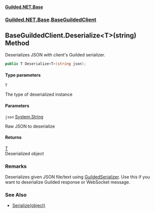
#### [Guilded.NET.Base](Guilded_NET_Base 'Guilded.NET.Base')
### [Guilded.NET.Base](Guilded_NET_Base#Guilded_NET_Base 'Guilded.NET.Base').[BaseGuildedClient](BaseGuildedClient 'Guilded.NET.Base.BaseGuildedClient')
## BaseGuildedClient.Deserialize&lt;T&gt;(string) Method

Deserializes JSON with client's Guilded serializer.
```csharp
public T Deserialize<T>(string json);
```

#### Type parameters

<a name='Guilded_NET_Base_BaseGuildedClient_Deserialize_T_(string)_T'></a>
`T`

The type of deserialized instance

#### Parameters

<a name='Guilded_NET_Base_BaseGuildedClient_Deserialize_T_(string)_json'></a>
`json` [System.String](https://docs.microsoft.com/en-us/dotnet/api/System.String 'System.String')

Raw JSON to deserialize


#### Returns
[T](BaseGuildedClient_Deserialize_T_(string)#Guilded_NET_Base_BaseGuildedClient_Deserialize_T_(string)_T 'Guilded.NET.Base.BaseGuildedClient.Deserialize&lt;T&gt;(string).T')  
Deserialized object

### Remarks
  
Deserializes given JSON file/text using [GuildedSerializer](BaseGuildedClient_GuildedSerializer 'Guilded.NET.Base.BaseGuildedClient.GuildedSerializer'). Use this if you want to deserialize Guilded response or WebSocket message.

### See Also
- [Serialize(object)](BaseGuildedClient_Serialize(object) 'Guilded.NET.Base.BaseGuildedClient.Serialize(object)')